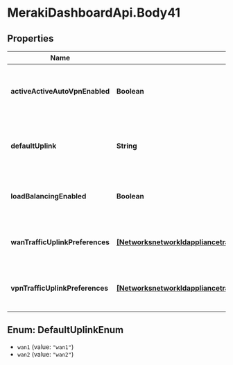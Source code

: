 # MerakiDashboardApi.Body41

## Properties
Name | Type | Description | Notes
------------ | ------------- | ------------- | -------------
**activeActiveAutoVpnEnabled** | **Boolean** | Toggle for enabling or disabling active-active AutoVPN | [optional] 
**defaultUplink** | **String** | The default uplink. Must be one of: &#x27;wan1&#x27; or &#x27;wan2&#x27; | [optional] 
**loadBalancingEnabled** | **Boolean** | Toggle for enabling or disabling load balancing | [optional] 
**wanTrafficUplinkPreferences** | [**[NetworksnetworkIdappliancetrafficShapinguplinkSelectionWanTrafficUplinkPreferences]**](NetworksnetworkIdappliancetrafficShapinguplinkSelectionWanTrafficUplinkPreferences.md) | Array of uplink preference rules for WAN traffic | [optional] 
**vpnTrafficUplinkPreferences** | [**[NetworksnetworkIdappliancetrafficShapinguplinkSelectionVpnTrafficUplinkPreferences]**](NetworksnetworkIdappliancetrafficShapinguplinkSelectionVpnTrafficUplinkPreferences.md) | Array of uplink preference rules for VPN traffic | [optional] 

<a name="DefaultUplinkEnum"></a>
## Enum: DefaultUplinkEnum

* `wan1` (value: `"wan1"`)
* `wan2` (value: `"wan2"`)

